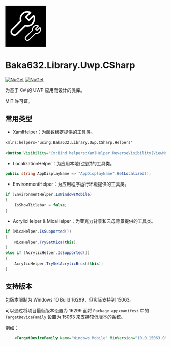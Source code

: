 ![Library Icon](https://raw.githubusercontent.com/Baka632/Baka632.Library.Uwp/master/icon.png)

# Baka632.Library.Uwp.CSharp

[![NuGet](https://img.shields.io/nuget/v/Baka632.Library.Uwp.CSharp)](https://www.nuget.org/packages/Baka632.Library.Uwp.CSharp) [![NuGet](https://img.shields.io/nuget/dt/Baka632.Library.Uwp.CSharp)](https://www.nuget.org/packages/Baka632.Library.Uwp.CSharp)

为基于 C# 的 UWP 应用而设计的类库。

MIT 许可证。

## 常用类型

- XamlHelper：为函数绑定提供的工具类。
```xml
xmlns:helpers="using:Baka632.Library.Uwp.CSharp.Helpers"

<Button Visibility="{x:Bind helpers:XamlHelper.ReverseVisibility(ViewModel.IsLoading), Mode=OneWay}">
```
- LocalizationHelper：为应用本地化提供的工具类。
```csharp
public string AppDisplayName => "AppDisplayName".GetLocalized();
```
- EnvironmentHelper：为应用程序运行环境提供的工具类。
```csharp
if (EnvironmentHelper.IsWindowsMobile)
{
    IsShowTitlebar = false;
}
```
- AcrylicHelper & MicaHelper：为亚克力背景和云母背景提供的工具类。
```csharp
if (MicaHelper.IsSupported())
{
    MicaHelper.TrySetMica(this);
}
else if (AcrylicHelper.IsSupported())
{
    AcrylicHelper.TrySetAcrylicBrush(this);
}
```

## 支持版本

包版本限制为 Windows 10 Build 16299，但实际支持到 15063。

可以通过将项目最低版本设置为 16299 而将 ```Package.appxmanifest``` 中的 ```TargetDeviceFamily``` 设置为 15063 来支持较低版本的系统。

例如：
```xml
    <TargetDeviceFamily Name="Windows.Mobile" MinVersion="10.0.15063.0" MaxVersionTested="10.0.15254.0" />
```